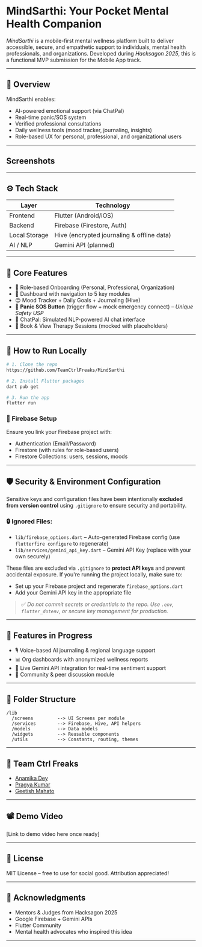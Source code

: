 # MindSarthi: Your Pocket Mental Health Companion

*MindSarthi* is a mobile-first mental wellness platform built to deliver accessible, secure, and empathetic support to individuals, mental health professionals, and organizations. Developed during *Hacksagon 2025*, this is a functional MVP submission for the Mobile App track.

---

## 📱 Overview

MindSarthi enables:
- AI-powered emotional support (via ChatPal)
- Real-time panic/SOS system
- Verified professional consultations
- Daily wellness tools (mood tracker, journaling, insights)
- Role-based UX for personal, professional, and organizational users

---

## Screenshots


---

## ⚙ Tech Stack

| Layer         | Technology                                |
|---------------|--------------------------------------------|
| Frontend      | Flutter (Android/iOS)                     |
| Backend       | Firebase (Firestore, Auth)                |
| Local Storage | Hive (encrypted journaling & offline data)|
| AI / NLP      | Gemini API (planned)                      |

---

## 🧠 Core Features

- 🔐 Role-based Onboarding (Personal, Professional, Organization)
- 🧭 Dashboard with navigation to 5 key modules
- 😌 Mood Tracker + Daily Goals + Journaling (Hive)
- 🚨 **Panic SOS Button** (trigger flow + mock emergency connect) – *Unique Safety USP*
- 🤖 ChatPal: Simulated NLP-powered AI chat interface
- 📅 Book & View Therapy Sessions (mocked with placeholders)

---

## 🧪 How to Run Locally

```bash
# 1. Clone the repo
https://github.com/TeamCtrlFreaks/MindSarthi

# 2. Install Flutter packages
dart pub get

# 3. Run the app
flutter run
```

### 🔐 Firebase Setup

Ensure you link your Firebase project with:
- Authentication (Email/Password)
- Firestore (with rules for role-based users)
- Firestore Collections: users, sessions, moods

---

## 🛡️ Security & Environment Configuration

Sensitive keys and configuration files have been intentionally **excluded from version control** using `.gitignore` to ensure security and portability.

### 🔒 Ignored Files:

- `lib/firebase_options.dart` – Auto-generated Firebase config (use `flutterfire configure` to regenerate)
- `lib/services/gemini_api_key.dart` – Gemini API Key (replace with your own securely)

These files are excluded via `.gitignore` to **protect API keys** and prevent accidental exposure. If you're running the project locally, make sure to:
- Set up your Firebase project and regenerate `firebase_options.dart`
- Add your Gemini API key in the appropriate file

> ✅ *Do not commit secrets or credentials to the repo. Use `.env`, `flutter_dotenv`, or secure key management for production.*

---

## 🚧 Features in Progress

- 🎙 Voice-based AI journaling & regional language support
- 📊 Org dashboards with anonymized wellness reports
- 🧠 Live Gemini API integration for real-time sentiment support
- 💬 Community & peer discussion module

---

## 📂 Folder Structure

```
/lib
  /screens         --> UI Screens per module
  /services        --> Firebase, Hive, API helpers
  /models          --> Data models
  /widgets         --> Reusable components
  /utils           --> Constants, routing, themes
```

---

## 👥 Team Ctrl Freaks

- [Anamika Dey](https://github.com/anamikadey099)
- [Pragya Kumar](https://github.com/Pragya-Kumar)
- [Geetish Mahato](https://github.com/GeetishM) 

---

## 📽 Demo Video

[Link to demo video here once ready]

---

## 📣 License

MIT License – free to use for social good. Attribution appreciated!

---

## 🙏 Acknowledgments

- Mentors & Judges from Hacksagon 2025  
- Google Firebase + Gemini APIs  
- Flutter Community  
- Mental health advocates who inspired this idea  

---
